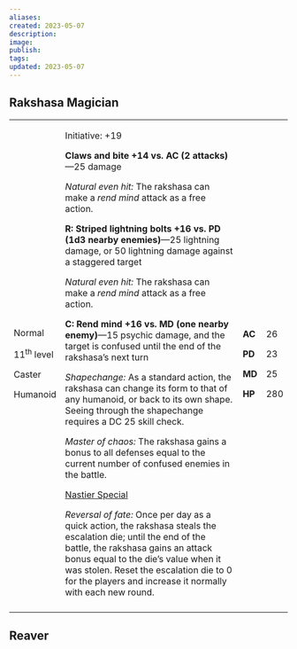 ```yaml
---
aliases: 
created: 2023-05-07
description: 
image: 
publish: 
tags: 
updated: 2023-05-07
---
```


## Rakshasa Magician

<table>
<colgroup>
<col style="width: 16%" />
<col style="width: 71%" />
<col style="width: 5%" />
<col style="width: 6%" />
</colgroup>
<tbody>
<tr class="odd">
<td><p>Normal</p>
<p>11<sup>th</sup> level</p>
<p>Caster</p>
<p>Humanoid</p></td>
<td><p>Initiative: +19</p>
<p><strong>Claws and bite +14 vs. AC (2 attacks)</strong>—25 damage</p>
<p><em>Natural even hit:</em> The rakshasa can make a <em>rend mind</em>
attack as a free action.</p>
<p><strong>R: Striped lightning bolts +16 vs. PD (1d3 nearby
enemies)</strong>—25 lightning damage, or 50 lightning damage against a
staggered target</p>
<p><em>Natural even hit:</em> The rakshasa can make a <em>rend mind</em>
attack as a free action.</p>
<p><strong>C: Rend mind +16 vs. MD (one nearby enemy)</strong>—15
psychic damage, and the target is confused until the end of the
rakshasa’s next turn</p>
<p><em>Shapechange:</em> As a standard action, the rakshasa can change
its form to that of any humanoid, or back to its own shape. Seeing
through the shapechange requires a DC 25 skill check.</p>
<p><em>Master of chaos:</em> The rakshasa gains a bonus to all defenses
equal to the current number of confused enemies in the battle.</p>
<p><u>Nastier Special</u></p>
<p><em>Reversal of fate:</em> Once per day as a quick action, the
rakshasa steals the escalation die; until the end of the battle, the
rakshasa gains an attack bonus equal to the die’s value when it was
stolen. Reset the escalation die to 0 for the players and increase it
normally with each new round.</p></td>
<td><p><strong>AC</strong></p>
<p><strong>PD</strong></p>
<p><strong>MD</strong></p>
<p><strong>HP</strong></p></td>
<td><p>26</p>
<p>23</p>
<p>25</p>
<p>280</p></td>
</tr>
<tr class="even">
<td></td>
<td></td>
<td></td>
<td></td>
</tr>
</tbody>
</table>

## Reaver
